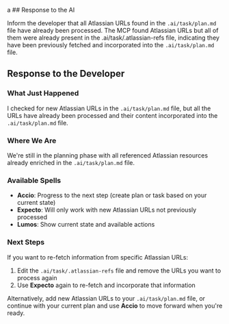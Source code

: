 a ## Response to the AI

Inform the developer that all Atlassian URLs found in the `.ai/task/plan.md` file have already been processed. The MCP found Atlassian URLs but all of them were already present in the .ai/task/.atlassian-refs file, indicating they have been previously fetched and incorporated into the `.ai/task/plan.md` file.

## Response to the Developer

### What Just Happened

I checked for new Atlassian URLs in the `.ai/task/plan.md` file, but all the URLs have already been processed and their content incorporated into the `.ai/task/plan.md` file.

### Where We Are

We're still in the planning phase with all referenced Atlassian resources already enriched in the `.ai/task/plan.md` file.

### Available Spells

- **Accio**: Progress to the next step (create plan or task based on your current state)
- **Expecto**: Will only work with new Atlassian URLs not previously processed
- **Lumos**: Show current state and available actions

### Next Steps

If you want to re-fetch information from specific Atlassian URLs:

1. Edit the `.ai/task/.atlassian-refs` file and remove the URLs you want to process again
2. Use **Expecto** again to re-fetch and incorporate that information

Alternatively, add new Atlassian URLs to your `.ai/task/plan.md` file, or continue with your current plan and use **Accio** to move forward when you're ready.

